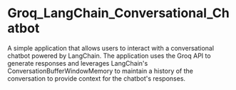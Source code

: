 # Groq_LangChain_Conversational_Chatbot
A simple application that allows users to interact with a conversational chatbot powered by LangChain. The application uses the Groq API to generate responses and leverages LangChain's ConversationBufferWindowMemory to maintain a history of the conversation to provide context for the chatbot's responses.
